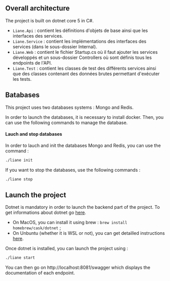 ## Overall architecture

The project is built on dotnet core 5 in C#.

- `Liane.Api` : contient les définitions d'objets de base ainsi que les interfaces des services.
- `Liane.Service` : contient les implémentations des interfaces des services (dans le sous-dossier Internal).
- `Liane.Web` : contient le fichier Startup.cs où il faut ajouter les services développés et un sous-dossier Controllers où sont définis tous les endpoints de l'API.
- `Liane.Test` : contient les classes de test des différents services ainsi que des classes contenant des données brutes permettant d'exécuter les tests.

## Batabases 

This project uses two databases systems : Mongo and Redis. 

In order to launch the databases, it is necessary to install docker. 
Then, you can use the following commands to manage the database.


#### Lauch and stop databases

In order to lauch and init the databases Mongo and Redis, you can use the command :

```bash
./liane init
```

If you want to stop the databases, use the following commands : 

```bash
./liane stop
```


## Launch the project

Dotnet is mandatory in order to launch the backend part of the project. To 
get informations about dotnet go [here](https://dotnet.microsoft.com).

* On MacOS, you can install it using brew : `brew install homebrew/cask/dotnet` ;
* On Unbuntu (whether it is WSL or not), you can get detailled instructions [here](https://docs.microsoft.com/fr-fr/dotnet/core/install/linux-ubuntu).

Once dotnet is installed, you can launch the project using : 

```bash
./liane start
```

You can then go on http://localhost:8081/swagger which displays
the documentation of each endpoint.

